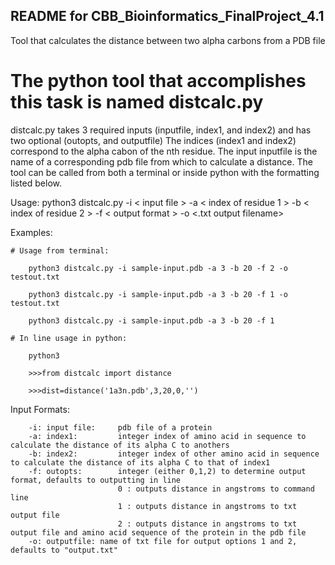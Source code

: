 **README for CBB_Bioinformatics_FinalProject_4.1**
---------------------------------------------------------------
Tool that calculates the distance between two alpha carbons from a PDB file

# The python tool that accomplishes this task is named distcalc.py
distcalc.py takes 3 required inputs (inputfile, index1, and index2) and has two optional (outopts, and outputfile)
The indices (index1 and index2) correspond to the alpha cabon of the nth residue. The input inputfile is the name of a corresponding pdb file from which to calculate a distance.
The tool can be called from both a terminal or inside python with the formatting listed below.

Usage:      python3 distcalc.py -i < input file > -a < index of residue 1 > -b < index of residue 2 > -f < output format > -o <.txt output filename>

Examples:
```{r NCBI_python, engine="python", highlight=TRUE}
# Usage from terminal:
	
    python3 distcalc.py -i sample-input.pdb -a 3 -b 20 -f 2 -o testout.txt 
     
    python3 distcalc.py -i sample-input.pdb -a 3 -b 20 -f 1 -o testout.txt
        
    python3 distcalc.py -i sample-input.pdb -a 3 -b 20 -f 1
            
# In line usage in python:
  	
    python3 
       		
	>>>from distcalc import distance
	
  	>>>dist=distance('1a3n.pdb',3,20,0,'')
```

Input Formats:
```{r NCBI_python, engine="python", highlight=TRUE}
	-i:	input file:		pdb file of a protein
	-a:	index1:			integer index of amino acid in sequence to calculate the distance of its alpha C to anothers
	-b:	index2:			integer index of other amino acid in sequence to calculate the distance of its alpha C to that of index1
	-f:	outopts: 		integer (either 0,1,2) to determine output format, defaults to outputting in line
						0 : outputs distance in angstroms to command line
						1 : outputs distance in angstroms to txt output file
						2 : outputs distance in angstroms to txt output file and amino acid sequence of the protein in the pdb file
	-o:	outputfile:	name of txt file for output options 1 and 2, defaults to "output.txt"
```

